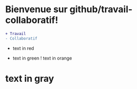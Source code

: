 # Bienvenue sur github/travail-collaboratif!

```diff
+ Travail
- Collaboratif
```

- text in red
+ text in green
! text in orange
# text in gray
